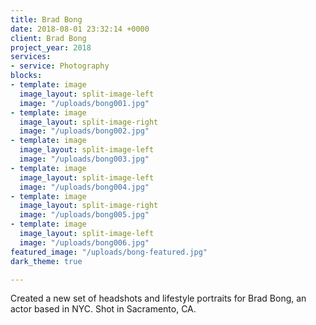 ```yaml
---
title: Brad Bong
date: 2018-08-01 23:32:14 +0000
client: Brad Bong
project_year: 2018
services:
- service: Photography
blocks:
- template: image
  image_layout: split-image-left
  image: "/uploads/bong001.jpg"
- template: image
  image_layout: split-image-right
  image: "/uploads/bong002.jpg"
- template: image
  image_layout: split-image-left
  image: "/uploads/bong003.jpg"
- template: image
  image_layout: split-image-left
  image: "/uploads/bong004.jpg"
- template: image
  image_layout: split-image-right
  image: "/uploads/bong005.jpg"
- template: image
  image_layout: split-image-left
  image: "/uploads/bong006.jpg"
featured_image: "/uploads/bong-featured.jpg"
dark_theme: true

---
```

Created a new set of headshots and lifestyle portraits for Brad Bong, an actor based in NYC. Shot in Sacramento, CA.